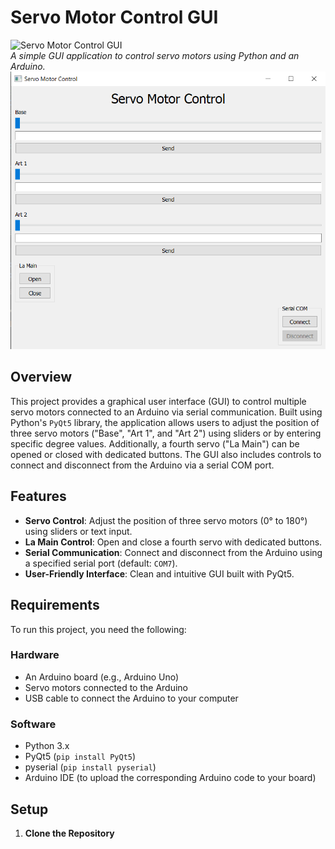# Servo Motor Control GUI

![Servo Motor Control GUI](path/to/screenshot.png)  
*A simple GUI application to control servo motors using Python and an Arduino.*
![screenshot](ServoGUI.png)
## Overview

This project provides a graphical user interface (GUI) to control multiple servo motors connected to an Arduino via serial communication. Built using Python's `PyQt5` library, the application allows users to adjust the position of three servo motors ("Base", "Art 1", and "Art 2") using sliders or by entering specific degree values. Additionally, a fourth servo ("La Main") can be opened or closed with dedicated buttons. The GUI also includes controls to connect and disconnect from the Arduino via a serial COM port.

## Features

- **Servo Control**: Adjust the position of three servo motors (0° to 180°) using sliders or text input.
- **La Main Control**: Open and close a fourth servo with dedicated buttons.
- **Serial Communication**: Connect and disconnect from the Arduino using a specified serial port (default: `COM7`).
- **User-Friendly Interface**: Clean and intuitive GUI built with PyQt5.

## Requirements

To run this project, you need the following:

### Hardware
- An Arduino board (e.g., Arduino Uno)
- Servo motors connected to the Arduino
- USB cable to connect the Arduino to your computer

### Software
- Python 3.x
- PyQt5 (`pip install PyQt5`)
- pyserial (`pip install pyserial`)
- Arduino IDE (to upload the corresponding Arduino code to your board)

## Setup

1. **Clone the Repository**  

